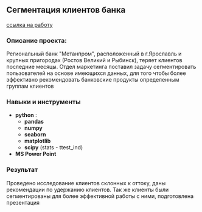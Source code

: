 ## Сегментация клиентов банка

[ссылка на работу](https://github.com/Radikdpm55/Projects/blob/4283dd7f49bedcab929d0cd0372bd2c39ee3e1ec/Bank%20Segmentation/%D0%98%D1%81%D1%81%D0%BB%D0%B5%D0%B4%D0%BE%D0%B2%D0%B0%D0%BD%D0%B8%D0%B5%20%D0%BE%D1%82%D1%82%D0%BE%D0%BA%D0%B0%20%D0%BA%D0%BB%D0%B8%D0%B5%D0%BD%D1%82%D0%BE%D0%B2%20%D0%B1%D0%B0%D0%BD%D0%BA%D0%B0%20%C2%AB%D0%9C%D0%B5%D1%82%D0%B0%D0%BD%D0%BF%D1%80%D0%BE%D0%BC%C2%BB.ipynb)

### Описание проекта:

Региональный банк "Метанпром", расположенный в г.Ярославль и крупных пригородах (Ростов Великий и Рыбинск), теряет клиентов последние месяцы.
Отдел маркетинга поставил задачу сегментировать пользователей на основе имеющихся данных, для того чтобы более эффективно рекомендовать банковские продукты определенным группам клиентов

### Навыки и инструменты

- **python** :
    - **pandas**
    - **numpy**
    - **seaborn**
    - **matplotlib**
    - **scipy** (stats - ttest_ind)
- **MS Power Point**

### Результат

Проведено исследование клиентов склонных к оттоку, даны рекомендации по удержанию клиентов. Так же клиенты были сегментированы для более эффективной работы с ними, подготовлена презентация
